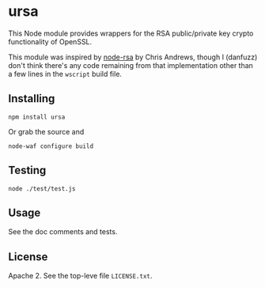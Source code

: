ursa
====

This Node module provides wrappers for the RSA public/private key
crypto functionality of OpenSSL.

This module was inspired by
[node-rsa](https://github.com/chrisa/node-rsa) by Chris Andrews,
though I (danfuzz) don't think there's any code remaining from that
implementation other than a few lines in the `wscript` build file.

Installing
----------

```shell
npm install ursa
```

Or grab the source and

```shell
node-waf configure build
```

Testing
-------

```shell
node ./test/test.js
```

Usage
-----

See the doc comments and tests.

License
-------

Apache 2. See the top-leve file `LICENSE.txt`.
